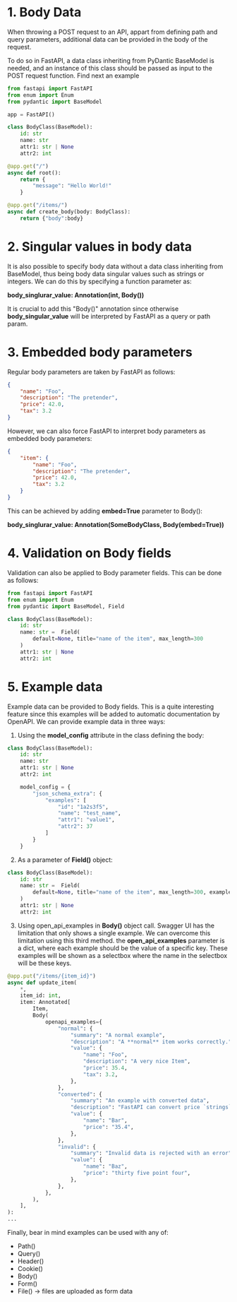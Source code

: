 # 1. Body Data
When throwing a POST request to an API, appart from defining path and query parameters, additional data can be provided in the body of the request.

To do so in FastAPI, a data class inheriting from PyDantic BaseModel is needed, and an instance of this class should be passed as input to the POST request function. Find next an example

```python
from fastapi import FastAPI
from enum import Enum
from pydantic import BaseModel

app = FastAPI()

class BodyClass(BaseModel):
    id: str
    name: str
    attr1: str | None
    attr2: int

@app.get("/")
async def root():
    return {
        "message": "Hello World!"
    }

@app.get("/items/")
async def create_body(body: BodyClass):
    return {"body":body}
```

# 2. Singular values in body data
It is also possible to specify body data without a data class inheriting from BaseModel, thus being body data singular values such as strings or integers. We can do this
by specifying a function parameter as:

**body_singlurar_value: Annotation(int, Body())**

It is crucial to add this "Body()" annotation since otherwise **body_singular_value** will be interpreted by FastAPI as a query or path param.

# 3. Embedded body parameters
Regular body parameters are taken by FastAPI as follows:
```json
{
    "name": "Foo",
    "description": "The pretender",
    "price": 42.0,
    "tax": 3.2
}
```

However, we can also force FastAPI to interpret body parameters as embedded body parameters:
```json
{
    "item": {
        "name": "Foo",
        "description": "The pretender",
        "price": 42.0,
        "tax": 3.2
    }
}
```
This can be achieved by adding **embed=True** parameter to Body():

**body_singlurar_value: Annotation(SomeBodyClass, Body(embed=True))**

# 4. Validation on Body fields
Validation can also be applied to Body parameter fields. This can be done as follows:

```python
from fastapi import FastAPI
from enum import Enum
from pydantic import BaseModel, Field

class BodyClass(BaseModel):
    id: str
    name: str =  Field(
        default=None, title="name of the item", max_length=300
    )
    attr1: str | None
    attr2: int
```

# 5. Example data
Example data can be provided to Body fields. This is a quite interesting feature since this examples will be added to automatic documentation by OpenAPI. We can provide example data in three ways:

1. Using the **model_config** attribute in the class defining the body:
```python
class BodyClass(BaseModel):
    id: str
    name: str
    attr1: str | None
    attr2: int

    model_config = {
        "json_schema_extra": {
            "examples": [
                "id": "1a2s3f5",
                "name": "test_name",
                "attr1": "value1",
                "attr2": 37
            ]
        }
    }
```
2. As a parameter of **Field()** object: 
```python
class BodyClass(BaseModel):
    id: str
    name: str =  Field(
        default=None, title="name of the item", max_length=300, examples = ["test_name"]
    )
    attr1: str | None
    attr2: int
```
3. Using open_api_examples in **Body()** object call. Swagger UI has the limitation that only shows a single example. We can overcome this limitation using this third method. the **open_api_examples** parameter is a dict, where each example should be the value of a specific key. These examples will be shown as a selectbox where the name in the selectbox will be these keys.
```python
@app.put("/items/{item_id}")
async def update_item(
    *,
    item_id: int,
    item: Annotated[
        Item,
        Body(
            openapi_examples={
                "normal": {
                    "summary": "A normal example",
                    "description": "A **normal** item works correctly.",
                    "value": {
                        "name": "Foo",
                        "description": "A very nice Item",
                        "price": 35.4,
                        "tax": 3.2,
                    },
                },
                "converted": {
                    "summary": "An example with converted data",
                    "description": "FastAPI can convert price `strings` to actual `numbers` automatically",
                    "value": {
                        "name": "Bar",
                        "price": "35.4",
                    },
                },
                "invalid": {
                    "summary": "Invalid data is rejected with an error",
                    "value": {
                        "name": "Baz",
                        "price": "thirty five point four",
                    },
                },
            },
        ),
    ],
):
...
```

Finally, bear in mind examples can be used with any of:
- Path()
- Query()
- Header()
- Cookie()
- Body()
- Form()
- File() -> files are uploaded as form data